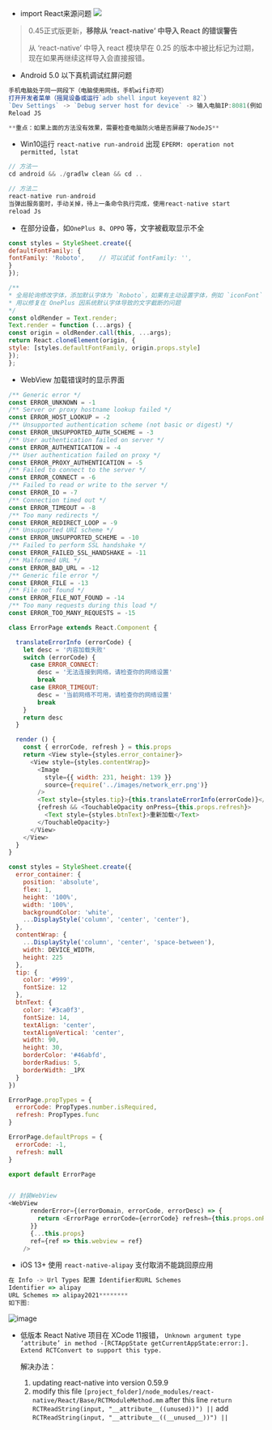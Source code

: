 - import React来源问题 ![](https://img.shields.io/badge/ReactNative-0.45+-green.svg)

> 0.45正式版更新，**移除从 ‘react-native’ 中导入 React 的错误警告**
>
> 从 ‘react-native’ 中导入 react 模块早在 0.25 的版本中被比标记为过期，现在如果再继续这样导入会直接报错。

- Android 5.0 以下真机调试红屏问题

```js
手机电脑处于同一网段下（电脑使用网线，手机wifi亦可）
打开开发者菜单（摇晃设备或运行`adb shell input keyevent 82`）
`Dev Settings` -> `Debug server host for device` -> 输入电脑IP:8081(例如：10.10.1.1:8081)
Reload JS

**重点：如果上面的方法没有效果，需要检查电脑防火墙是否屏蔽了NodeJS** 
```

- Win10运行 `react-native run-android` 出现 `EPERM: operation not permitted, lstat`

```js
// 方法一
cd android && ./gradlw clean && cd ..

// 方法二
react-native run-android
当弹出服务窗时，手动关掉，待上一条命令执行完成，使用react-native start
reload Js
```

- 在部分设备，如`OnePlus 8`、`OPPO` 等，文字被截取显示不全

```js
const styles = StyleSheet.create({
defaultFontFamily: {
fontFamily: 'Roboto',    // 可以试试 fontFamily: '',
}
});

/**
* 全局轮询修改字体，添加默认字体为 `Roboto`，如果有主动设置字体，例如 `iconFont` 则覆盖
* 用以修复在 OnePlus 因系统默认字体导致的文字截断的问题
*/
const oldRender = Text.render;
Text.render = function (...args) {
const origin = oldRender.call(this, ...args);
return React.cloneElement(origin, {
style: [styles.defaultFontFamily, origin.props.style]
});
};
```

- WebView 加载错误时的显示界面

```js
/** Generic error */
const ERROR_UNKNOWN = -1
/** Server or proxy hostname lookup failed */
const ERROR_HOST_LOOKUP = -2
/** Unsupported authentication scheme (not basic or digest) */
const ERROR_UNSUPPORTED_AUTH_SCHEME = -3
/** User authentication failed on server */
const ERROR_AUTHENTICATION = -4
/** User authentication failed on proxy */
const ERROR_PROXY_AUTHENTICATION = -5
/** Failed to connect to the server */
const ERROR_CONNECT = -6
/** Failed to read or write to the server */
const ERROR_IO = -7
/** Connection timed out */
const ERROR_TIMEOUT = -8
/** Too many redirects */
const ERROR_REDIRECT_LOOP = -9
/** Unsupported URI scheme */
const ERROR_UNSUPPORTED_SCHEME = -10
/** Failed to perform SSL handshake */
const ERROR_FAILED_SSL_HANDSHAKE = -11
/** Malformed URL */
const ERROR_BAD_URL = -12
/** Generic file error */
const ERROR_FILE = -13
/** File not found */
const ERROR_FILE_NOT_FOUND = -14
/** Too many requests during this load */
const ERROR_TOO_MANY_REQUESTS = -15

class ErrorPage extends React.Component {

  translateErrorInfo (errorCode) {
    let desc = '内容加载失败'
    switch (errorCode) {
      case ERROR_CONNECT:
        desc = '无法连接到网络，请检查你的网络设置'
        break
      case ERROR_TIMEOUT:
        desc = '当前网络不可用，请检查你的网络设置'
        break
    }
    return desc
  }

  render () {
    const { errorCode, refresh } = this.props
    return <View style={styles.error_container}>
      <View style={styles.contentWrap}>
        <Image
          style={{ width: 231, height: 139 }}
          source={require('../images/network_err.png')}
        />
        <Text style={styles.tip}>{this.translateErrorInfo(errorCode)}</Text>
        {refresh && <TouchableOpacity onPress={this.props.refresh}>
          <Text style={styles.btnText}>重新加载</Text>
        </TouchableOpacity>}
      </View>
    </View>
  }
}

const styles = StyleSheet.create({
  error_container: {
    position: 'absolute',
    flex: 1,
    height: '100%',
    width: '100%',
    backgroundColor: 'white',
    ...DisplayStyle('column', 'center', 'center'),
  },
  contentWrap: {
    ...DisplayStyle('column', 'center', 'space-between'),
    width: DEVICE_WIDTH,
    height: 225
  },
  tip: {
    color: '#999',
    fontSize: 12
  },
  btnText: {
    color: '#3ca0f3',
    fontSize: 14,
    textAlign: 'center',
    textAlignVertical: 'center',
    width: 90,
    height: 30,
    borderColor: '#46abfd',
    borderRadius: 5,
    borderWidth: _1PX
  }
})

ErrorPage.propTypes = {
  errorCode: PropTypes.number.isRequired,
  refresh: PropTypes.func
}

ErrorPage.defaultProps = {
  errorCode: -1,
  refresh: null
}

export default ErrorPage


// 封装WebView
<WebView
      renderError={(errorDomain, errorCode, errorDesc) => {
        return <ErrorPage errorCode={errorCode} refresh={this.props.onRefresh || this.onRefresh}/>
      }}
      {...this.props}
      ref={ref => this.webview = ref}
    />
```

- iOS 13+ 使用 `react-native-alipay` 支付取消不能跳回原应用

```js
在 Info -> Url Types 配置 Identifier和URL Schemes
Identifier => alipay
URL Schemes => alipay2021********
如下图:
```

![image](https://user-images.githubusercontent.com/13899502/75510190-1755a500-5a25-11ea-8c74-b234a18ca091.png)

- 低版本 React Native 项目在 XCode 11报错， `Unknown argument type ‘attribute’ in method -[RCTAppState getCurrentAppState:error:]. Extend RCTConvert to support this type.`

  解决办法：
  1. updating react-native into version 0.59.9 
  2. modify this file `[project_folder]/node_modules/react-native/React/Base/RCTModuleMethod.mm`
  after this line
  `return RCTReadString(input, "__attribute__((unused))") ||`
  add
  `RCTReadString(input, "__attribute__((__unused__))") ||`